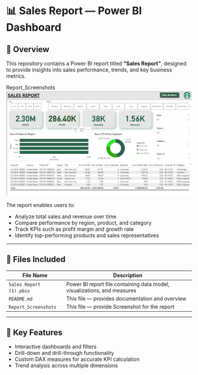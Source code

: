# 📊 Sales Report — Power BI Dashboard

## 🧾 Overview
This repository contains a Power BI report titled **"Sales Report"**, designed to provide insights into sales performance, trends, and key business metrics.

Report_Screenshots
![Sales Dashboard Overview](Report_Screenshots/Screenshot%202025-10-21%20160314.png)

The report enables users to:
- Analyze total sales and revenue over time  
- Compare performance by region, product, and category  
- Track KPIs such as profit margin and growth rate  
- Identify top-performing products and sales representatives  

---

## 📁 Files Included
| File Name | Description |
|------------|-------------|
| `Sales Report (1).pbix` | Power BI report file containing data model, visualizations, and measures |
| `README.md` | This file — provides documentation and overview |
| `Report_Screenshots` | This file — provide Screenshot for the report|

---

## 🧠 Key Features
- Interactive dashboards and filters  
- Drill-down and drill-through functionality  
- Custom DAX measures for accurate KPI calculation  
- Trend analysis across multiple dimensions  




